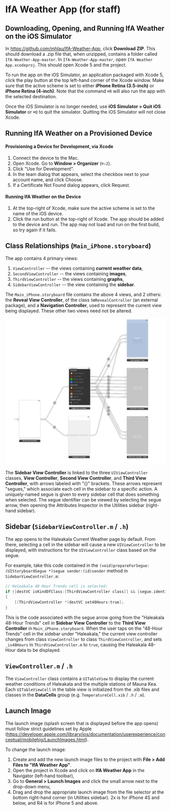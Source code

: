 # IfA Weather App (for staff)

## Downloading, Opening, and Running IfA Weather on the iOS Simulator

In https://github.com/mhlau/IfA-Weather-App, click **Download ZIP**. This should download a .zip file that, when unzipped, contains a folder called ```IfA-Weather-App-master```. In ```IfA-Weather-App-master```, open ```IfA Weather App.xcodeproj```. This should open Xcode 5 and the project. 

To run the app on the iOS Simulator, an application packaged with Xcode 5, click the play button at the top left-hand corner of the Xcode window. Make sure that the active scheme is set to either **iPhone Retina (3.5-inch)** or **iPhone Retina (4-inch)**. Note that the command ```⌘R``` will also run the app with the selected destination.

Once the iOS Simulator is no longer needed, use **iOS Simulator > Quit iOS Simulator** or ```⌘Q``` to quit the simulator. Quitting the iOS Simulator will not close Xcode.

## Running IfA Weather on a Provisioned Device

#### Provisioning a Device for Development, via Xcode

1. Connect the device to the Mac.
2. Open Xcode. Go to **Window > Organizer** (```⌘⇧2```).
3. Click "Use for Development".
4. In the team dialog that appears, select the checkbox next to your account name, and click Choose.
5. If a Certificate Not Found dialog appears, click Request.

#### Running IfA Weather on the Device

1. At the top-right of Xcode, make sure the active scheme is set to the name of the iOS device.
2. Click the run button at the top-right of Xcode. The app should be added to the device and run. The app may not load and run on the first build, so try again if it fails.

## Class Relationships (```Main_iPhone.storyboard```)

The app contains 4 primary views: 

1. ```ViewController``` -- the views containing **current weather data**,
2. ```SecondViewController``` -- the views containing **images**,
3. ```ThirdViewController``` -- the views containing **graphs**,
4. ```SidebarViewController``` --  the view containing the **sidebar**.

The ```Main_iPhone.storyboard``` file contains the above 4 views, and 2 others: the **Reveal View Controller**, of the class ```SWRevealController``` (an external package), and a **Navigation Controller**, used to represent the current view being displayed. These other two views need not be altered.

![](https://github.com/mhlau/IfA-Weather-App/blob/master/readme_images/Main_iPhone.storyboard.jpg)

The **Sidebar View Controller** is linked to the three ```UIViewController``` classes, **View Controller**, **Second View Controller**, and **Third View Controller**, with arrows labeled with "{}" brackets. These arrows represent "segues," which associate each cell in the sidebar to a specific action. A uniquely-named segue is given to every sidebar cell that does something when selected. The segue identifier can be viewed by selecting the segue arrow, then opening the Attributes Inspector in the Utilities sidebar (right-hand sidebar).

## Sidebar (```SidebarViewController.m``` / ```.h```)

The app opens to the Haleakala Current Weather page by default. From there, selecting a cell in the sidebar will cause a new ```UIViewController``` to be displayed, with instructions for the ```UIViewController``` class based on the segue.

For example, take this code contained in the ```(void)prepareForSegue:(UIStoryboardSegue *)segue sender:(id)sender``` method in ```SidebarViewController.m```:

```objective-c
// Haleakala 48 Hour Trends cell is selected:
if ([destVC isKindOfClass:[ThirdViewController class]] && [segue.identifier isEqualToString:@"H48GraphSegue"])
{
    [(ThirdViewController *)destVC set48Hours:true];
}
```

This is the code associated with the segue arrow going from the "Haleakala 48-Hour Trends" cell in **Sidebar View Controller** to the **Third View Controller** in ```Main_iPhone.storyboard```. When the user taps on the "48-Hour Trends" cell in the sidebar under "Haleakala," the current view controller changes from class ```ViewController``` to class ```ThirdViewController```, and sets ```_is48Hours``` in ```ThirdViewController.m``` to ```true```, causing the Haleakala 48-Hour data to be displayed.

## ```ViewController.m``` / ```.h```

The ```ViewController``` class contains a ```UITableView``` to display the current weather conditions of Haleakala and the multiple stations of Mauna Kea. Each ```UITableViewCell``` in the table view is initialized from the .xib files and classes in the **DataCells** group (e.g. ```TemperatureCell.xib``` / ```.h``` / ```.m```).

## Launch Image

The launch image (splash screen that is displayed before the app opens) must follow strict guidelines set by Apple (https://developer.apple.com/library/ios/documentation/userexperience/conceptual/mobilehig/LaunchImages.html). 

To change the launch image:

1. Create and add the new launch image files to the project with **File > Add Files to "IfA Weather App"**. 
2. Open the project in Xcode and click on **IfA Weather App** in the Navigator (left-hand toolbar),
3. Go to **General > Launch Images** and click the small arrow next to the drop-down menu,
4. Drag and drop the appropriate launch image from the file selector at the bottom right-hand corner (in Utilities sidebar). 2x is for iPhone 4S and below, and R4 is for iPhone 5 and above. 

